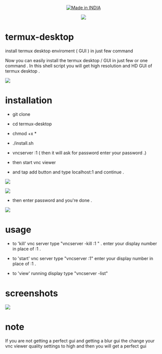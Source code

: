 <p align="center">
<a href="https://bit.ly/3bgtjYk"><img title="Made in INDIA" src="https://img.shields.io/badge/MADE%20IN-INDIA-SCRIPT?colorA=%23ff8100&colorB=%23017e40&colorC=%23ff0000&style=for-the-badge"></a>
</p>
<P align="center">
<img src="https://img.shields.io/badge/Github-Dev22419-green?style=plastic&logo=GitHub"></a>
</P>

# termux-desktop
install termux desktop enviroment ( GUI ) in just few command

Now you can easily install the termux desktop / GUI in just few or one command . In this shell script you will get high resolution and HD GUI of termux desktop .

![](Photo2.jpg)


# installation

- git clone 

- cd termux-desktop

- chmod +x *

- ./install.sh

- vncserver :1 ( then it will ask for password enter your password .)

- then start vnc viewer

- and tap add button and type localhost:1 and continue .

![](Photo1.jpg)

![](Photo4.jpg)

- then enter password and you're done .

![](Photo3.jpg)

# usage 
- to 'kill' vnc server type "vncserver -kill :1 " . enter your display number in place of :1 .

- to 'start' vnc server type "vncserver :1" enter your display number in place of :1 .

- to 'view' running display type "vncserver -list"

# screenshots

![](Photo2.jpg)

# note

If you are not getting a perfect gui and getting a blur gui the change your vnc viewer quality settings to high and then you will get a perfect gui 
